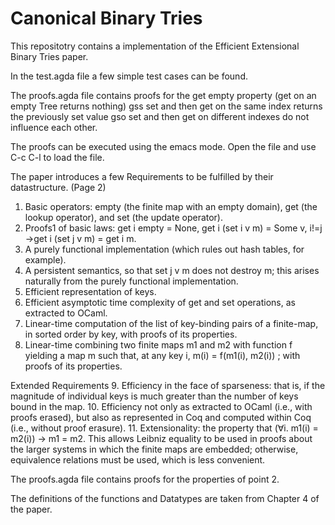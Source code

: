 # Canonical Binary Tries

This repositotry contains a implementation of the Efficient Extensional Binary Tries paper.

In the test.agda file a few simple test cases can be found.

The proofs.agda file contains proofs for the 
get empty property (get on an empty Tree returns nothing)
gss set and then get on the same index returns the previously set value
gso set and then get on different indexes do not influence each other.

The proofs can be executed using the emacs mode. 
Open the file and use C-c C-l to load the file.

The paper introduces a few Requirements to be fulfilled by their datastructure. (Page 2)

1. Basic operators: empty (the finite map with an empty domain), get (the lookup operator), and set (the update operator).                   
2. Proofs1 of basic laws: get i empty = None, get i (set i v m) = Some v, i!=j →get i (set j v m) = get i m.                                 
3. A purely functional implementation (which rules out hash tables, for example).                                                            
4. A persistent semantics, so that set j v m does not destroy m; this arises naturally from the purely functional implementation.           
5. Efficient representation of keys.                                                                                                       
6. Efficient asymptotic time complexity of get and set operations, as extracted to OCaml.                                                    
7. Linear-time computation of the list of key-binding pairs of a finite-map, in sorted order by key, with proofs of its properties.
8. Linear-time combining two finite maps m1 and m2 with function f yielding a map m
such that, at any key i, m(i) = f(m1(i), m2(i)) ; with proofs of its properties.

Extended Requirements
9. Efficiency in the face of sparseness: that is, if the magnitude of individual keys is much greater than the number of keys bound in the map.
10. Efficiency not only as extracted to OCaml (i.e., with proofs erased), but also as represented in Coq and computed within Coq (i.e., without proof erasure).
11. Extensionality: the property that (∀i. m1(i) = m2(i)) → m1 = m2. This allows Leibniz equality to be used in proofs about the larger systems in which the finite maps are embedded; otherwise, equivalence relations must be used, which is less convenient.

The proofs.agda file contains proofs for the properties of point 2.

The definitions of the functions and Datatypes are taken from Chapter 4 of the paper.